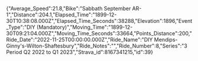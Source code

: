 {"Average_Speed":21.8,"Bike":"Sabbath September AR-1","Distance":204.1,"Elapsed_Time":"1899-12-30T10:38:08.000Z","Elapsed_Time_Seconds":38288,"Elevation":1896,"Event_Type":"DIY (Mandatory)","Moving_Time":"1899-12-30T09:21:04.000Z","Moving_Time_Seconds":33664,"Points_Distance":200,"Ride_Date":"2022-11-25T00:00:00.000Z","Ride_Name":"DIY Mendips-Ginny's-Wilton-Shaftesbury","Ride_Notes":"","Ride_Number":8,"Series":"3 Period Q2 2022 to Q1 2023","Strava_id":8167341215,"id":39}
